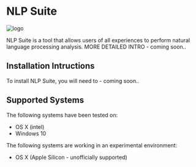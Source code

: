 # NLP Suite

![logo](https://github.com/NLP-Suite/NLP-Suite/blob/current/lib/images/logo.png)

NLP Suite is a tool that allows users of all experiences to perform natural language processing analysis. MORE DETAILED INTRO - coming soon..

## Installation Intructions

To install NLP Suite, you will need to - coming soon..

## Supported Systems

The following systems have been tested on:

- OS X (intel)
- Windows 10


The following systems are working in an experimental environment:

- OS X (Apple Silicon - unofficially supported)
